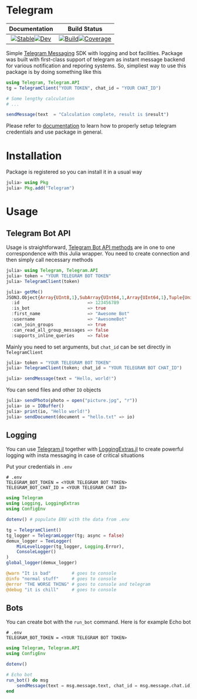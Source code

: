 # Telegram

|                                                                                                  **Documentation**                                                                                                  |                                                                                                                          **Build Status**                                                                                                                          |
|:-------------------------------------------------------------------------------------------------------------------------------------------------------------------------------------------------------------------:|:------------------------------------------------------------------------------------------------------------------------------------------------------------------------------------------------------------------------------------------------------------------:|
|  [![Stable](https://img.shields.io/badge/docs-stable-blue.svg)](https://Arkoniak.github.io/Telegram.jl/stable)[![Dev](https://img.shields.io/badge/docs-dev-blue.svg)](https://Arkoniak.github.io/Telegram.jl/dev)  |   [![Build](https://github.com/Arkoniak/Telegram.jl/workflows/CI/badge.svg)](https://github.com/Arkoniak/Telegram.jl/actions)[![Coverage](https://codecov.io/gh/Arkoniak/Telegram.jl/branch/master/graph/badge.svg)](https://codecov.io/gh/Arkoniak/Telegram.jl)   |

Simple [Telegram Messaging](https://telegram.org/) SDK with logging and bot facilities. Package was built with first-class support of telegram as instant message backend for various notification and reporing systems. So, simpliest way to use this package is by doing something like this

```julia
using Telegram, Telegram.API
tg = TelegramClient("YOUR TOKEN", chat_id = "YOUR CHAT_ID")

# Some lengthy calculation
# ...

sendMessage(text  = "Calculation complete, result is $result")
```

Please refer to [documentation](https://Arkoniak.github.io/Telegram.jl/dev) to learn how to properly setup telegram credentials and use package in general. 

# Installation

Package is registered so you can install it in a usual way

```julia
julia> using Pkg
julia> Pkg.add("Telegram")
```

# Usage

## Telegram Bot API

Usage is straightforward, [Telegram Bot API methods](https://core.telegram.org/bots/api#available-methods) are in one to one correspondence with this Julia wrapper. You need to create connection and then simply call necessary methods

```julia
julia> using Telegram, Telegram.API
julia> token = "YOUR TELEGRAM BOT TOKEN"
julia> TelegramClient(token)

julia> getMe()
JSON3.Object{Array{UInt8,1},SubArray{UInt64,1,Array{UInt64,1},Tuple{UnitRange{Int64}},true}} with 7 entries:
  :id                          => 123456789
  :is_bot                      => true
  :first_name                  => "Awesome Bot"
  :username                    => "AwesomeBot"
  :can_join_groups             => true
  :can_read_all_group_messages => false
  :supports_inline_queries     => false
```

Mainly you need to set arguments, but `chat_id` can be set directly in `TelegramClient` 

```julia
julia> token = "YOUR TELEGRAM BOT TOKEN"
julia> TelegramClient(token; chat_id = "YOUR TELEGRAM BOT CHAT_ID")

julia> sendMessage(text = "Hello, world!")
```

You can send files and other `IO` objects

```julia
julia> sendPhoto(photo = open("picture.jpg", "r"))
julia> io = IOBuffer()
julia> print(io, "Hello world!")
julia> sendDocument(document = "hello.txt" => io)
```

## Logging

You can use [Telegram.jl](https://github.com/Arkoniak/Telegram.jl) together with [LoggingExtras.jl](https://github.com/oxinabox/LoggingExtras.jl) to create powerful logging with insta messaging in case of critical situations

Put your credentials in `.env`

```
# .env
TELEGRAM_BOT_TOKEN = <YOUR TELEGRAM BOT TOKEN>
TELEGRAM_BOT_CHAT_ID = <YOUR TELEGRAM CHAT ID>
```

```julia
using Telegram
using Logging, LoggingExtras
using ConfigEnv

dotenv() # populate ENV with the data from .env

tg = TelegramClient()
tg_logger = TelegramLogger(tg; async = false)
demux_logger = TeeLogger(
    MinLevelLogger(tg_logger, Logging.Error),
    ConsoleLogger()
)
global_logger(demux_logger)

@warn "It is bad"        # goes to console
@info "normal stuff"     # goes to console
@error "THE WORSE THING" # goes to console and telegram
@debug "it is chill"     # goes to console
```

## Bots

You can create bot with the `run_bot` command. Here is for example Echo bot
```
# .env
TELEGRAM_BOT_TOKEN = <YOUR TELEGRAM BOT TOKEN>
```

```julia
using Telegram, Telegram.API
using ConfigEnv

dotenv()

# Echo bot
run_bot() do msg
    sendMessage(text = msg.message.text, chat_id = msg.message.chat.id)
end
```
